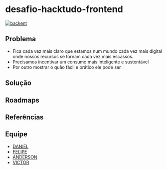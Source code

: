 # desafio-hacktudo-frontend
[![backent](https://img.shields.io/badge/project-backend-red)](https://github.com/filipecancio/desafio-hacktudo-backend)

## Problema
* Fica cada vez mais claro que estamos num mundo cada vez mais digital onde nossos recursos se tornam cada vez mais escassos. 
* Precisamos incentivar um consumo mais inteligente e sustentável
* Por outro mostrar o quão fácil e prático ele pode ser

## Solução
## Roadmaps
## Referências
## Equipe
* [DANIEL](https://github.com/danncorreia)
* [FELIPE](https://github.com/filipecancio)
* [ANDERSON](https://github.com/AndersonCRocha)
* [VICTOR](https://github.com/VictorHugoAmorim)
